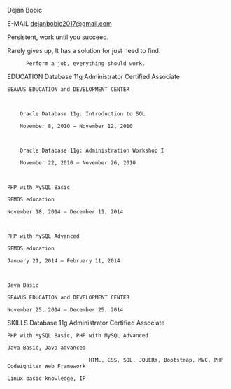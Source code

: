 

Dejan Bobic



E-MAIL dejanbobic2017@gmail.com





Persistent, work until you succeed.

Rarely gives up, It has a solution for just need to find. 

	      Perform a job, everything should work.

	 

EDUCATION	Database 11g Administrator Certified Associate

	SEAVUS EDUCATION and DEVELOPMENT CENTER

	

		Oracle Database 11g: Introduction to SQL

		November 8, 2010 – November 12, 2010

		

		Oracle Database 11g: Administration Workshop I

		November 22, 2010 – November 26, 2010

	

	PHP with MySQL Basic

	SEMOS education

	November 18, 2014 – December 11, 2014

	

	PHP with MySQL Advanced

	SEMOS education

	January 21, 2014 – February 11, 2014



	Java Basic	

	SEAVUS EDUCATION and DEVELOPMENT CENTER

	November 25, 2014 – December 25, 2014









 

SKILLS	Database 11g Administrator Certified Associate		

	PHP with MySQL Basic, PHP with MySQL Advanced

	Java Basic, Java advanced

                              HTML, CSS, SQL, JQUERY, Bootstrap, MVC, PHP Codeigniter Web Framework

	Linux basic knowledge, IP 

                               





